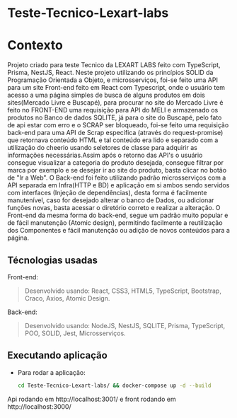 # Teste-Tecnico-Lexart-labs

# Contexto

Projeto criado para teste Tecnico da LEXART LABS feito com TypeScript, Prisma, NestJS, React. Neste projeto utilizando os princípios SOLID da Programação Orientada a Objeto, e microsserviços, foi-se feito uma API para um site Front-end feito em React com Typescript, onde o usuário tem acesso a uma página simples de busca de alguns produtos em dois sites(Mercado Livre e Buscapé), para procurar no site do Mercado Livre é feito no FRONT-END uma requisição para API do MELI e armazenado os produtos no Banco de dados SQLITE, já para o site do Buscapé, pelo fato de api estar com erro e o SCRAP ser bloqueado, foi-se feito uma requisição back-end para uma API de Scrap específica (através do request-promise) que retornava conteúdo HTML e tal conteúdo era lido e separado com a utilização do cheerio usando seletores de classe para adquirir as informações necessárias.Assim após o retorno das API's o usuário consegue visualizar a categoria do produto desejada, consegue filtrar por marca por exemplo e se desejar ir ao site do produto, basta clicar no botão de "Ir a Web". O Back-end foi feito utilizando padrão microsserviços com a API separada em Infra(HTTP e BD) e aplicação em si ambos sendo servidos com interfaces (Injeção de dependências), desta forma é facilmente manutenível, caso for desejado alterar o banco de Dados, ou adicionar funções novas, basta acessar o diretório correto e realizar a alteração. O Front-end da mesma forma do back-end, segue um padrão muito popular e de fácil manutenção (Atomic design), permitindo facilmente a reutilização dos Componentes e fácil manutenção ou adição de novos conteúdos para a página.

## Técnologias usadas

Front-end:

> Desenvolvido usando: React, CSS3, HTML5, TypeScript, Bootstrap, Craco, Axios, Atomic Design.

Back-end:

> Desenvolvido usando: NodeJS, NestJS, SQLITE, Prisma, TypeScript, POO, SOLID, Jest, Microsserviços.

## Executando aplicação

- Para rodar a aplicação:

  ```bash
  cd Teste-Tecnico-Lexart-labs/ && docker-compose up -d --build
  ```

Api rodando em http://localhost:3001/ e front rodando em http://localhost:3000/
